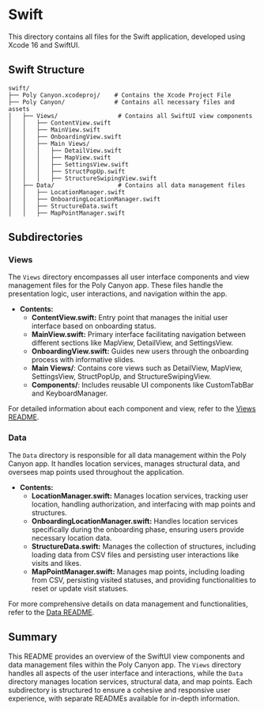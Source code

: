 # Swift

This directory contains all files for the Swift application, developed using Xcode 16 and SwiftUI.

## Swift Structure

```
swift/
├── Poly Canyon.xcodeproj/    # Contains the Xcode Project File     
├── Poly Canyon/              # Contains all necessary files and assets 
│   ├── Views/                 # Contains all SwiftUI view components
│   │   ├── ContentView.swift
│   │   ├── MainView.swift
│   │   ├── OnboardingView.swift
│   │   ├── Main Views/
│   │   │   ├── DetailView.swift
│   │   │   ├── MapView.swift
│   │   │   ├── SettingsView.swift
│   │   │   ├── StructPopUp.swift
│   │   │   ├── StructureSwipingView.swift
│   ├── Data/                  # Contains all data management files
│   │   ├── LocationManager.swift
│   │   ├── OnboardingLocationManager.swift
│   │   ├── StructureData.swift
│   │   ├── MapPointManager.swift
```

## Subdirectories

### Views

The `Views` directory encompasses all user interface components and view management files for the Poly Canyon app. These files handle the presentation logic, user interactions, and navigation within the app.

- **Contents:**
  - **ContentView.swift:** Entry point that manages the initial user interface based on onboarding status.
  - **MainView.swift:** Primary interface facilitating navigation between different sections like MapView, DetailView, and SettingsView.
  - **OnboardingView.swift:** Guides new users through the onboarding process with informative slides.
  - **Main Views/**: Contains core views such as DetailView, MapView, SettingsView, StructPopUp, and StructureSwipingView.
  - **Components/**: Includes reusable UI components like CustomTabBar and KeyboardManager.

For detailed information about each component and view, refer to the [Views README](./PolyCanyon/Views/README.md).

### Data

The `Data` directory is responsible for all data management within the Poly Canyon app. It handles location services, manages structural data, and oversees map points used throughout the application.

- **Contents:**
  - **LocationManager.swift:** Manages location services, tracking user location, handling authorization, and interfacing with map points and structures.
  - **OnboardingLocationManager.swift:** Handles location services specifically during the onboarding phase, ensuring users provide necessary location data.
  - **StructureData.swift:** Manages the collection of structures, including loading data from CSV files and persisting user interactions like visits and likes.
  - **MapPointManager.swift:** Manages map points, including loading from CSV, persisting visited statuses, and providing functionalities to reset or update visit statuses.

For more comprehensive details on data management and functionalities, refer to the [Data README](./Poly_Canyon/Data/README.md).

## Summary

This README provides an overview of the SwiftUI view components and data management files within the Poly Canyon app. The `Views` directory handles all aspects of the user interface and interactions, while the `Data` directory manages location services, structural data, and map points. Each subdirectory is structured to ensure a cohesive and responsive user experience, with separate READMEs available for in-depth information.
